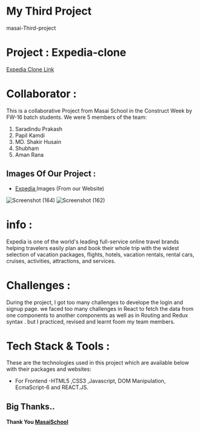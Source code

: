 # My Third Project
masai-Third-project
# Project : Expedia-clone
<a href="https://glittering-sopapillas-cbd15c.netlify.app/">Expedia Clone Link</a>
# Collaborator :
This is a collaborative Project from Masai School in the Construct Week by FW-16 batch students. We were 5 members of the team:
1. Saradindu Prakash 
2. Papil Kamdi
3. MD. Shakir Husain
4. Shubham
5. Aman Rana 

## Images Of Our Project :
* [Expedia ]("https://glittering-sopapillas-cbd15c.netlify.app/") Images (From our Website) 

![Screenshot (164)](https://user-images.githubusercontent.com/99641288/171866966-8e3f9bbb-8142-4b0e-b2c4-f07caee03a55.png)
![Screenshot (162)](https://user-images.githubusercontent.com/99641288/171867000-f97b3a04-4fdf-49fe-85d6-50679b78dc0f.png)

# info :
Expedia is one of the world's leading full-service online travel brands helping travelers easily plan and book their whole trip with the widest selection of vacation packages, flights, hotels, vacation rentals, rental cars, cruises, activities, attractions, and services.

# Challenges :
During the project, I got too many challenges to develope the login and signup page. we faced too many challenges in React to fetch the data from one components to another components as well as in Routing and Redux syntax . but I practiced, revised and learnt foom my team members.

# Tech Stack & Tools :
These are the technologies used in this project which are available below with their packages and websites:

* For Frontend -HTML5 ,CSS3 ,Javascript, DOM Manipulation, EcmaScript-6 and REACT.JS.

## Big Thanks..
#### Thank You [MasaiSchool](https://www.masaischool.com/ "home") 
